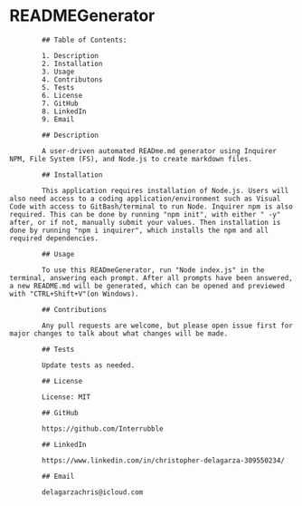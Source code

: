 # READMEGenerator

            ## Table of Contents:

            1. Description
            2. Installation
            3. Usage
            4. Contributons
            5. Tests
            6. License
            7. GitHub
            8. LinkedIn
            9. Email

            ## Description

            A user-driven automated READme.md generator using Inquirer NPM, File System (FS), and Node.js to create markdown files.

            ## Installation

            This application requires installation of Node.js. Users will also need access to a coding application/environment such as Visual Code with access to GitBash/terminal to run Node. Inquirer npm is also required. This can be done by running "npm init", with either " -y" after, or if not, manually submit your values. Then installation is done by running "npm i inquirer", which installs the npm and all required dependencies.

            ## Usage

            To use this READmeGenerator, run "Node index.js" in the terminal, answering each prompt. After all prompts have been answered, a new README.md will be generated, which can be opened and previewed with "CTRL+Shift+V"(on Windows).

            ## Contributions

            Any pull requests are welcome, but please open issue first for major changes to talk about what changes will be made.

            ## Tests

            Update tests as needed.

            ## License

            License: MIT

            ## GitHub

            https://github.com/Interrubble

            ## LinkedIn

            https://www.linkedin.com/in/christopher-delagarza-309550234/

            ## Email

            delagarzachris@icloud.com